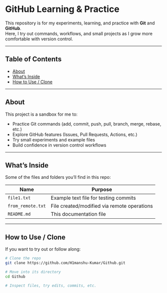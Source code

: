 # GitHub Learning & Practice

This repository is for my experiments, learning, and practice with **Git** and **GitHub**.  
Here, I try out commands, workflows, and small projects as I grow more comfortable with version control.

---

## Table of Contents

- [About](#about)  
- [What’s Inside](#whats-inside)  
- [How to Use / Clone](#how-to-use--clone)  
---

## About

This project is a sandbox for me to:

- Practice Git commands (add, commit, push, pull, branch, merge, rebase, etc.)
- Explore GitHub features (Issues, Pull Requests, Actions, etc.)
- Try small experiments and example files  
- Build confidence in version control workflows

---

## What’s Inside

Some of the files and folders you’ll find in this repo:

| Name | Purpose |
|---|---|
| `file1.txt` | Example text file for testing commits |
| `from_remote.txt` | File created/modified via remote operations |
| `README.md` | This documentation file |

---

## How to Use / Clone

If you want to try out or follow along:

```bash
# Clone the repo
git clone https://github.com/H1manshu-Kumar/Github.git

# Move into its directory
cd Github

# Inspect files, try edits, commits, etc.
